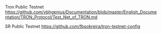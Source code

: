 Tron Public Testnet
https://github.com/ybhgenius/Documentation/blob/master/English_Documentation/TRON_Protocol/Test_Net_of_TRON.md

SR Public Testnet
https://github.com/fbsobreira/tron-testnet-config
